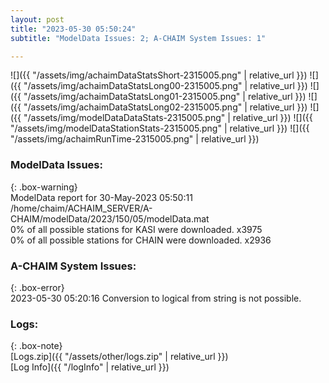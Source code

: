 ```yaml
---
layout: post
title: "2023-05-30 05:50:24"
subtitle: "ModelData Issues: 2; A-CHAIM System Issues: 1"

---
```


![]({{ "/assets/img/achaimDataStatsShort-2315005.png" | relative_url }})
![]({{ "/assets/img/achaimDataStatsLong00-2315005.png" | relative_url }})
![]({{ "/assets/img/achaimDataStatsLong01-2315005.png" | relative_url }})
![]({{ "/assets/img/achaimDataStatsLong02-2315005.png" | relative_url }})
![]({{ "/assets/img/modelDataDataStats-2315005.png" | relative_url }})
![]({{ "/assets/img/modelDataStationStats-2315005.png" | relative_url }})
![]({{ "/assets/img/achaimRunTime-2315005.png" | relative_url }})


### ModelData Issues:  
  
{: .box-warning}  
 ModelData report for 30-May-2023 05:50:11   
 /home/chaim/ACHAIM_SERVER/A-CHAIM/modelData/2023/150/05/modelData.mat   
 0% of all possible stations for KASI were downloaded. x3975   
 0% of all possible stations for CHAIN were downloaded. x2936   
  
### A-CHAIM System Issues:  
  
{: .box-error}  
2023-05-30 05:20:16 Conversion to logical from string is not possible.  

### Logs:  
  
{: .box-note}  
[Logs.zip]({{ "/assets/other/logs.zip" | relative_url }})  
[Log Info]({{ "/logInfo" | relative_url }})  
